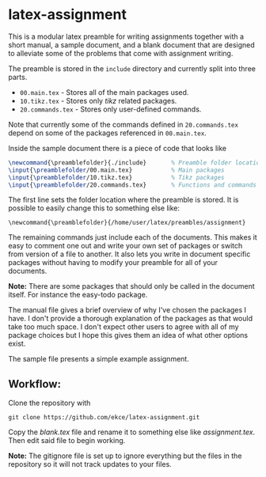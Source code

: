 # latex-assignment
This is a modular latex preamble for writing assignments together with a short manual, a sample document, and a blank document that are designed to alleviate some of the problems that come with assignment writing.

The preamble is stored in the `include` directory and currently split into three parts.
* `00.main.tex` - Stores all of the main packages used.
* `10.tikz.tex` - Stores only *tikz* related packages.
* `20.commands.tex` - Stores only user-defined commands.

Note that currently some of the commands defined in `20.commands.tex` depend on some of the packages referenced in `00.main.tex`.

Inside the sample document there is a piece of code that looks like
```tex
\newcommand{\preamblefolder}{./include}       % Preamble folder location
\input{\preamblefolder/00.main.tex}           % Main packages
\input{\preamblefolder/10.tikz.tex}           % Tikz packages
\input{\preamblefolder/20.commands.tex}       % Functions and commands
```
The first line sets the folder location where the preamble is stored. It is possible to easily change this to something else like:
```
\newcommand{\preamblefolder}{/home/user/latex/preambles/assignment}
```
The remaining commands just include each of the documents. This makes it easy to comment one out and write your own set of packages or switch from version of a file to another. It also lets you write in document specific packages without having to modify your preamble for all of your documents.

**Note:** There are some packages that should only be called in the document itself. For instance the easy-todo package.

The manual file gives a brief overview of why I've chosen the packages I have. I don't provide a thorough explanation of the packages as that would take too much space. I don't expect other users to agree with all of my package choices but I hope this gives them an idea of what other options exist.

The sample file presents a simple example assignment.

## Workflow:
Clone the repository with
```
git clone https://github.com/ekce/latex-assignment.git
```
Copy the *blank.tex* file and rename it to something else like *assignment.tex*. Then edit said file to begin working.

**Note:** The gitignore file is set up to ignore everything but the files in the repository so it will not track updates to your files.
